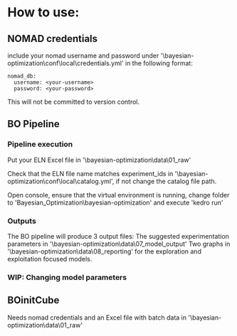 # How to use:

## NOMAD credentials
include your nomad username and password under '\bayesian-optimization\conf\local\credentials.yml' in the following format:
```
nomad_db:
  username: <your-username>
  password: <your-password>
```

This will not be committed to version control.

## BO Pipeline
### Pipeline execution

Put your ELN Excel file in '\bayesian-optimization\data\01_raw\'

Check that the ELN file name matches experiment_ids in '\bayesian-optimization\conf\local\catalog.yml', if not change the catalog file path.

Open console, ensure that the virtual environment is running, change folder to 'Bayesian_Optimization\bayesian-optimization' and execute 'kedro run'

### Outputs
The BO pipeline will produce 3 output files:
The suggested experimentation parameters in '\bayesian-optimization\data\07_model_output\'
Two graphs in '\bayesian-optimization\data\08_reporting\' for the exploration and exploitation focused models.

### WIP: Changing model parameters

## BOinitCube
Needs nomad credentials and an Excel file with batch data in '\bayesian-optimization\data\01_raw\'